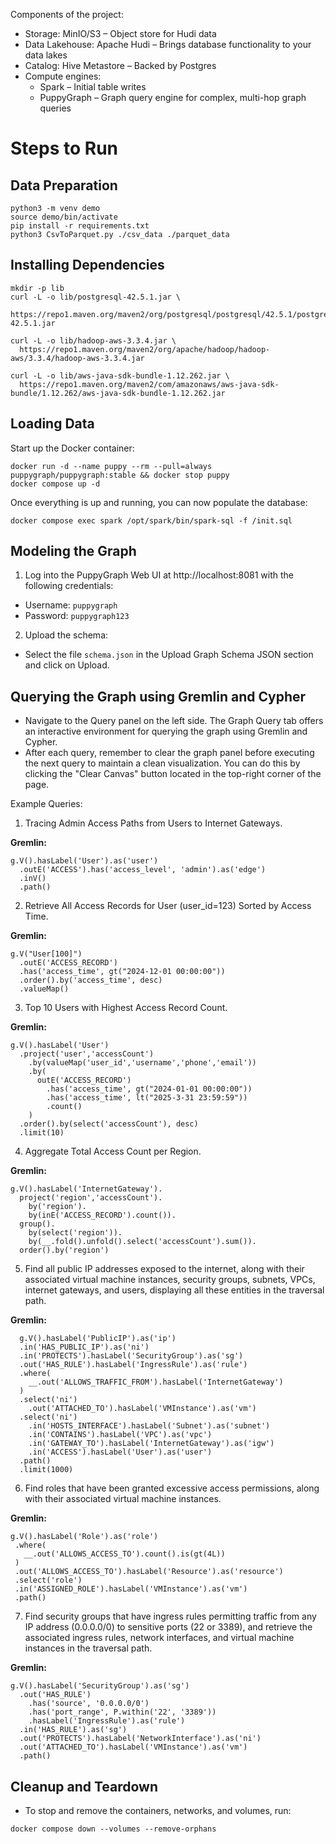 Components of the project:
- Storage: MinIO/S3 – Object store for Hudi data
- Data Lakehouse: Apache Hudi – Brings database functionality to your data lakes
- Catalog: Hive Metastore – Backed by Postgres
- Compute engines:
  - Spark – Initial table writes
  - PuppyGraph – Graph query engine for complex, multi-hop graph queries

# Steps to Run
## Data Preparation
```
python3 -m venv demo
source demo/bin/activate
pip install -r requirements.txt
python3 CsvToParquet.py ./csv_data ./parquet_data
```

## Installing Dependencies
```
mkdir -p lib
curl -L -o lib/postgresql-42.5.1.jar \
  https://repo1.maven.org/maven2/org/postgresql/postgresql/42.5.1/postgresql-42.5.1.jar

curl -L -o lib/hadoop-aws-3.3.4.jar \
  https://repo1.maven.org/maven2/org/apache/hadoop/hadoop-aws/3.3.4/hadoop-aws-3.3.4.jar

curl -L -o lib/aws-java-sdk-bundle-1.12.262.jar \
  https://repo1.maven.org/maven2/com/amazonaws/aws-java-sdk-bundle/1.12.262/aws-java-sdk-bundle-1.12.262.jar
```

## Loading Data
Start up the Docker container:
```
docker run -d --name puppy --rm --pull=always puppygraph/puppygraph:stable && docker stop puppy
docker compose up -d
```

Once everything is up and running, you can now populate the database:
```
docker compose exec spark /opt/spark/bin/spark-sql -f /init.sql
```

## Modeling the Graph
1. Log into the PuppyGraph Web UI at http://localhost:8081 with the following credentials:
- Username: `puppygraph`
- Password: `puppygraph123`

2. Upload the schema:
- Select the file `schema.json` in the Upload Graph Schema JSON section and click on Upload.

## Querying the Graph using Gremlin and Cypher
- Navigate to the Query panel on the left side. The Graph Query tab offers an interactive environment for querying the graph using Gremlin and Cypher.
- After each query, remember to clear the graph panel before executing the next query to maintain a clean visualization. 
  You can do this by clicking the "Clear Canvas" button located in the top-right corner of the page.

Example Queries:
1. Tracing Admin Access Paths from Users to Internet Gateways.

**Gremlin:**
```gremlin
g.V().hasLabel('User').as('user')
  .outE('ACCESS').has('access_level', 'admin').as('edge')
  .inV()
  .path()
```

2. Retrieve All Access Records for User (user_id=123) Sorted by Access Time.

**Gremlin:**
```gremlin
g.V("User[100]")
  .outE('ACCESS_RECORD')
  .has('access_time', gt("2024-12-01 00:00:00"))
  .order().by('access_time', desc)
  .valueMap()
```

3. Top 10 Users with Highest Access Record Count.

**Gremlin:**
```gremlin
g.V().hasLabel('User')
  .project('user','accessCount')
    .by(valueMap('user_id','username','phone','email'))
    .by(
      outE('ACCESS_RECORD')
        .has('access_time', gt("2024-01-01 00:00:00"))
        .has('access_time', lt("2025-3-31 23:59:59"))
        .count()
    )
  .order().by(select('accessCount'), desc)
  .limit(10)
```

4. Aggregate Total Access Count per Region.

**Gremlin:**
```gremlin
g.V().hasLabel('InternetGateway').
  project('region','accessCount').
    by('region').
    by(inE('ACCESS_RECORD').count()).
  group().
    by(select('region')).
    by(__.fold().unfold().select('accessCount').sum()).
  order().by('region') 
```
5. Find all public IP addresses exposed to the internet, along with their associated virtual machine instances, security groups, subnets, VPCs, internet gateways, and users, displaying all these entities in the traversal path.

**Gremlin:**
```gremlin 
  g.V().hasLabel('PublicIP').as('ip')
  .in('HAS_PUBLIC_IP').as('ni')
  .in('PROTECTS').hasLabel('SecurityGroup').as('sg')
  .out('HAS_RULE').hasLabel('IngressRule').as('rule')
  .where(
    __.out('ALLOWS_TRAFFIC_FROM').hasLabel('InternetGateway')
  )
  .select('ni')
    .out('ATTACHED_TO').hasLabel('VMInstance').as('vm')
  .select('ni')
    .in('HOSTS_INTERFACE').hasLabel('Subnet').as('subnet')
    .in('CONTAINS').hasLabel('VPC').as('vpc')
    .in('GATEWAY_TO').hasLabel('InternetGateway').as('igw')
    .in('ACCESS').hasLabel('User').as('user')
  .path()
  .limit(1000)
```

6. Find roles that have been granted excessive access permissions, along with their associated virtual machine instances.

**Gremlin:**
```gremlin
g.V().hasLabel('Role').as('role')
 .where(
   __.out('ALLOWS_ACCESS_TO').count().is(gt(4L))
 )
 .out('ALLOWS_ACCESS_TO').hasLabel('Resource').as('resource')
 .select('role') 
 .in('ASSIGNED_ROLE').hasLabel('VMInstance').as('vm')
 .path()
```

7. Find security groups that have ingress rules permitting traffic from any IP address (0.0.0.0/0) to sensitive ports (22 or 3389), and retrieve the associated ingress rules, network interfaces, and virtual machine instances in the traversal path.

**Gremlin:**
```gremlin
g.V().hasLabel('SecurityGroup').as('sg')
  .out('HAS_RULE')
    .has('source', '0.0.0.0/0')
    .has('port_range', P.within('22', '3389'))
    .hasLabel('IngressRule').as('rule')
  .in('HAS_RULE').as('sg')
  .out('PROTECTS').hasLabel('NetworkInterface').as('ni')
  .out('ATTACHED_TO').hasLabel('VMInstance').as('vm')
  .path()
```

## Cleanup and Teardown
- To stop and remove the containers, networks, and volumes, run:
```
docker compose down --volumes --remove-orphans
```